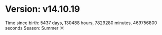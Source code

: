 # Version: v14.10.19
Time since birth: 5437 days, 130488 hours, 7829280 minutes, 469756800 seconds
Season: Summer ☀️
